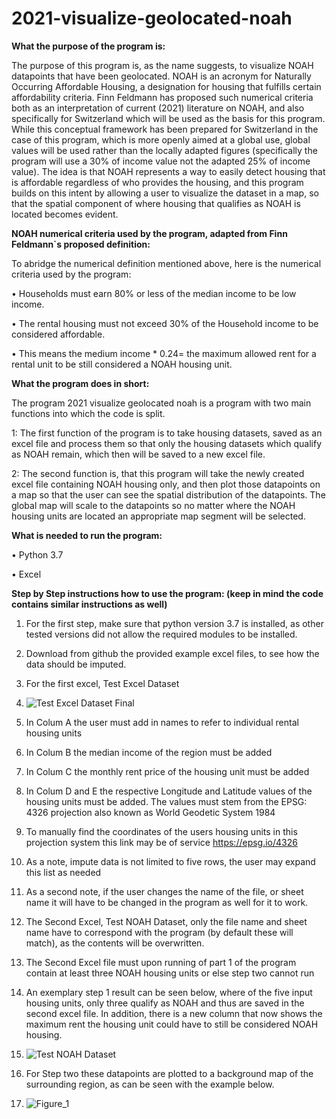 # 2021-visualize-geolocated-noah

__What the purpose of the program is:__ 

The purpose of this program is, as the name suggests, to visualize NOAH datapoints that have been geolocated. NOAH is an acronym for Naturally Occurring Affordable Housing, a designation for housing that fulfills certain affordability criteria. Finn Feldmann has proposed such numerical criteria both as an interpretation of current (2021) literature on NOAH, and also specifically for Switzerland which will be used as the basis for this program. While this conceptual framework has been prepared for Switzerland in the case of this program, which is more openly aimed at a global use, global values will be used rather than the locally adapted figures (specifically the program will use a 30% of income value not the adapted 25% of income value). The idea is that NOAH represents a way to easily detect housing that is affordable regardless of who provides the housing, and this program builds on this intent by allowing a user to visualize the dataset in a map, so that the spatial component of where housing that qualifies as NOAH is located becomes evident. 

__NOAH numerical criteria used by the program, adapted from Finn Feldmann`s proposed definition:__ 

To abridge the numerical definition mentioned above, here is the numerical criteria used by the program: 

•	Households must earn 80% or less of the median income to be low income.

•	The rental housing must not exceed 30% of the Household income to be considered affordable.

•	This means the medium income * 0.24= the maximum allowed rent for a rental unit to be still considered a NOAH housing unit. 

__What the program does in short:__

The program 2021 visualize geolocated noah is a program with two main functions into which the code is split. 

1: The first function of the program is to take housing datasets, saved as an excel file and process them so that only the housing datasets which qualify as NOAH remain, which then will be saved to a new excel file.

2: The second function is, that this program will take the newly created excel file containing NOAH housing only, and then plot those datapoints on a map so that the user can see the spatial distribution of the datapoints. The global map will scale to the datapoints so no matter where the NOAH housing units are located an appropriate map segment will be selected.

__What is needed to run the program:__ 

•	Python 3.7

•	Excel

__Step by Step instructions how to use the program: (keep in mind the code contains similar instructions as well)__ 
1.	For the first step, make sure that python version 3.7 is installed, as other tested versions did not allow the required modules to be installed.
2.	Download from github the provided example excel files, to see how the data should be imputed. 
3.	For the first excel, Test Excel Dataset
4.	![Test Excel Dataset Final](https://user-images.githubusercontent.com/79707125/137984293-fb412f95-58e7-4680-86d0-dff0f8c991ee.png)



5.	In Colum A the user must add in names to refer to individual rental housing units 
6.	In Colum B the median income of the region must be added
7.	In Colum C the monthly rent price of the housing unit must be added
8.	In Colum D and E the respective Longitude and Latitude values of the housing units must be added. The values must stem from the EPSG: 4326 projection also known as World Geodetic System 1984
9.	To manually find the coordinates of the users housing units in this projection system this link may be of service https://epsg.io/4326
10.	As a note, impute data is not limited to five rows, the user may expand this list as needed
11.	As a second note, if the user changes the name of the file, or sheet name it will have to be changed in the program as well for it to work.
12.	The Second Excel, Test NOAH Dataset, only the file name and sheet name have to correspond with the program (by default these will match), as the contents will be overwritten. 
13.	The Second Excel file must upon running of part 1 of the program contain at least three NOAH housing units or else step two cannot run
14.	An exemplary step 1 result can be seen below, where of the five input housing units, only three qualify as NOAH and thus are saved in the second excel file. In addition, there is a new column that now shows the maximum rent the housing unit could have to still be considered NOAH housing.
15.	 ![Test NOAH Dataset](https://user-images.githubusercontent.com/79707125/137983602-255eb5f7-1345-45f9-ba80-a2f8dab9b6d5.png)

16.	For Step two these datapoints are plotted to a background map of the surrounding region, as can be seen with the example below. 
17.	 ![Figure_1](https://user-images.githubusercontent.com/79707125/137979655-3438ce91-4bca-49af-a3b1-b0f456701c13.png)

